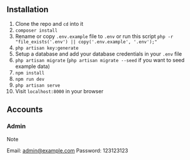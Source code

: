 ## Installation

1. Clone the repo and `cd` into it
2. `composer install`
3. Rename or copy `.env.example` file to `.env` or run this script `php -r "file_exists('.env') || copy('.env.example', '.env');"`
4. `php artisan key:generate`
5. Setup a database and add your database credentials in your `.env` file
6. `php artisan migrate` (`php artisan migrate --seed` if you want to seed example data)
7. `npm install`
8. `npm run dev`
9. `php artisan serve`
10. Visit `localhost:8000` in your browser

## Accounts
### Admin

> [!NOTE]
> Email: admin@example.com
> Password: 123123123
